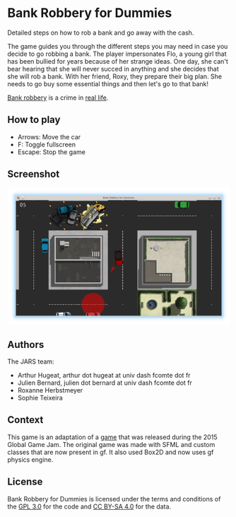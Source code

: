 # Bank Robbery for Dummies

Detailed steps on how to rob a bank and go away with the cash.

The game guides you through the different steps you may need in case you decide to go robbing a bank. The player impersonates Flo, a young girl that has been bullied for years because of her strange ideas. One day, she can't bear hearing that she will never succed in anything and she decides that she will rob a bank. With her friend, Roxy, they prepare their big plan. She needs to go buy some essential things and then let's go to that bank!

[Bank robbery](http://en.wikipedia.org/wiki/Bank_robbery) is a crime in [real life](http://en.wikipedia.org/wiki/Real_life).

## How to play

- Arrows: Move the car
- F: Toggle fullscreen
- Escape: Stop the game

## Screenshot

![Bank Robbery for Dummies](brfd.png)

## Authors

The JARS team:

- Arthur Hugeat, arthur dot hugeat at univ dash fcomte dot fr
- Julien Bernard, julien dot bernard at univ dash fcomte dot fr
- Roxanne Herbstmeyer
- Sophie Teixeira

## Context

This game is an adaptation of a [game](http://globalgamejam.org/2015/games/bank-robbery-dummies) that was released during the 2015 Global Game Jam. The original game was made with SFML and custom classes that are now present in gf. It also used Box2D and now uses gf physics engine.

## License

Bank Robbery for Dummies is licensed under the terms and conditions of the [GPL 3.0](https://opensource.org/licenses/GPL-3.0) for the code and [CC BY-SA 4.0](https://creativecommons.org/licenses/by-sa/4.0/) for the data.
